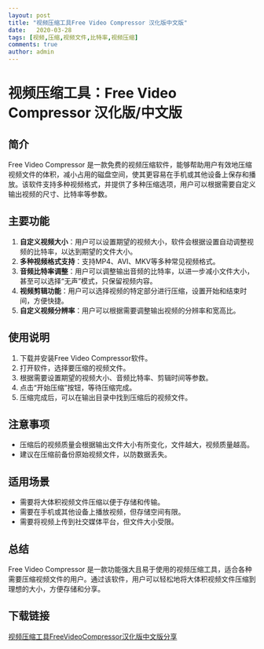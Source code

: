 ```yaml
---
layout: post
title: "视频压缩工具Free Video Compressor 汉化版中文版"
date:   2020-03-28
tags: [视频,压缩,视频文件,比特率,视频压缩]
comments: true
author: admin
---
```

# 视频压缩工具：Free Video Compressor 汉化版/中文版

## 简介
Free Video Compressor 是一款免费的视频压缩软件，能够帮助用户有效地压缩视频文件的体积，减小占用的磁盘空间，使其更容易在手机或其他设备上保存和播放。该软件支持多种视频格式，并提供了多种压缩选项，用户可以根据需要自定义输出视频的尺寸、比特率等参数。

## 主要功能
1. **自定义视频大小**：用户可以设置期望的视频大小，软件会根据设置自动调整视频的比特率，以达到期望的文件大小。
2. **多种视频格式支持**：支持MP4、AVI、MKV等多种常见视频格式。
3. **音频比特率调整**：用户可以调整输出音频的比特率，以进一步减小文件大小，甚至可以选择“无声”模式，只保留视频内容。
4. **视频剪辑功能**：用户可以选择视频的特定部分进行压缩，设置开始和结束时间，方便快捷。
5. **自定义视频分辨率**：用户可以根据需要调整输出视频的分辨率和宽高比。

## 使用说明
1. 下载并安装Free Video Compressor软件。
2. 打开软件，选择要压缩的视频文件。
3. 根据需要设置期望的视频大小、音频比特率、剪辑时间等参数。
4. 点击“开始压缩”按钮，等待压缩完成。
5. 压缩完成后，可以在输出目录中找到压缩后的视频文件。

## 注意事项
- 压缩后的视频质量会根据输出文件大小有所变化，文件越大，视频质量越高。
- 建议在压缩前备份原始视频文件，以防数据丢失。

## 适用场景
- 需要将大体积视频文件压缩以便于存储和传输。
- 需要在手机或其他设备上播放视频，但存储空间有限。
- 需要将视频上传到社交媒体平台，但文件大小受限。

## 总结
Free Video Compressor 是一款功能强大且易于使用的视频压缩工具，适合各种需要压缩视频文件的用户。通过该软件，用户可以轻松地将大体积视频文件压缩到理想的大小，方便存储和分享。

## 下载链接

[视频压缩工具FreeVideoCompressor汉化版中文版分享](https://pan.quark.cn/s/0a58c9c5d38c)